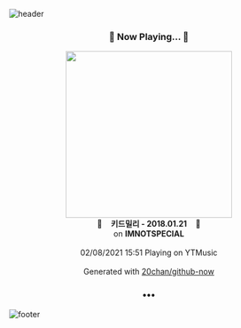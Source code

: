 ![header](https://capsule-render.vercel.app/api?type=wave&height=170&section=header&text=Hi.%20I'm%20SHIFT&fontColor=090707&fontAlignX=45&fontAlignY=65&fontSize=100)

<h3 align="center">🎵 Now Playing... 🎵</h3>
<p align="center">
  <a href="https://music.youtube.com/channel/UCYzWVpdZqtp6Ihtzy4_9M3g">
    <img width="300" src="https://lh3.googleusercontent.com/GgZJ9kjn4vl9gjMvtR0w4eVt1YIFFoZtvHc_REASZT9XCmryuIkb3s6dXGh0OM542kfoMkPlFesGC5SzGw">
  </a>
  <br>
  🎵&nbsp&nbsp&nbsp <b>키드밀리 - 2018.01.21</b> &nbsp&nbsp&nbsp🎵
  <br>
  on <b>IMNOTSPECIAL</b>
  
  <br />
  <br />
  02/08/2021 15:51 Playing on YTMusic
  <br />
  <br />
  Generated with <a href="https://github.com/20chan/github-now">20chan/github-now</a>
</p>

<h3 align="center">•••</h3>

![footer](https://capsule-render.vercel.app/api?type=wave&height=150&section=footer)
